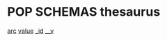 # POP SCHEMAS thesaurus

[arc](https://www.google.com)
[value](https://www.google.com)
[_id](https://www.google.com)
[__v](https://www.google.com)